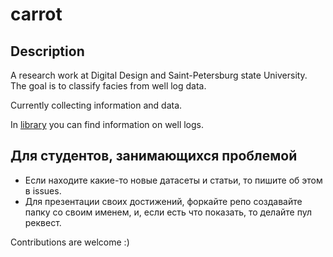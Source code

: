 # carrot
## Description
A research work at Digital Design and Saint-Petersburg state University. The goal is to classify facies from well log data.

Currently collecting information and data.

In [library](library/) you can find information on well logs.

## Для студентов, занимающихся проблемой
- Если находите какие-то новые датасеты и статьи, то пишите об этом в issues.
- Для презентации своих достижений, форкайте репо создавайте папку со своим именем, и, если есть что показать, то делайте пул реквест.

Contributions are welcome :)
